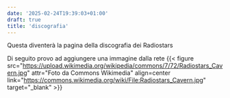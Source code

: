 ```yaml
---
date: '2025-02-24T19:39:03+01:00'
draft: true
title: 'discografia'
---
```


Questa diventerà la pagina della discografia dei Radiostars

Di seguito provo ad aggiungere una immagine dalla rete
{{< figure src="https://upload.wikimedia.org/wikipedia/commons/7/72/Radiostars_Cavern.jpg" attr="Foto da Commons Wikimedia" align=center link="https://commons.wikimedia.org/wiki/File:Radiostars_Cavern.jpg" target="_blank" >}}
